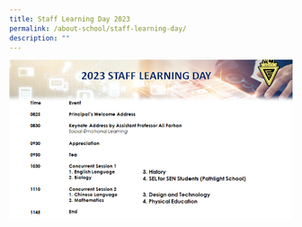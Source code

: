 ```yaml
---
title: Staff Learning Day 2023
permalink: /about-school/staff-learning-day/
description: ""
---
```

![](/images/sld%202023%20programme.png)